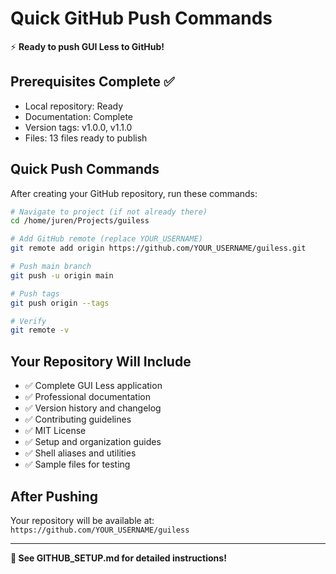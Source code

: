 # Quick GitHub Push Commands

⚡ **Ready to push GUI Less to GitHub!**

## Prerequisites Complete ✅
- Local repository: Ready
- Documentation: Complete
- Version tags: v1.0.0, v1.1.0
- Files: 13 files ready to publish

## Quick Push Commands

After creating your GitHub repository, run these commands:

```bash
# Navigate to project (if not already there)
cd /home/juren/Projects/guiless

# Add GitHub remote (replace YOUR_USERNAME)
git remote add origin https://github.com/YOUR_USERNAME/guiless.git

# Push main branch
git push -u origin main

# Push tags
git push origin --tags

# Verify
git remote -v
```

## Your Repository Will Include
- ✅ Complete GUI Less application
- ✅ Professional documentation
- ✅ Version history and changelog
- ✅ Contributing guidelines
- ✅ MIT License
- ✅ Setup and organization guides
- ✅ Shell aliases and utilities
- ✅ Sample files for testing

## After Pushing
Your repository will be available at:
`https://github.com/YOUR_USERNAME/guiless`

---

**🎯 See GITHUB_SETUP.md for detailed instructions!**

